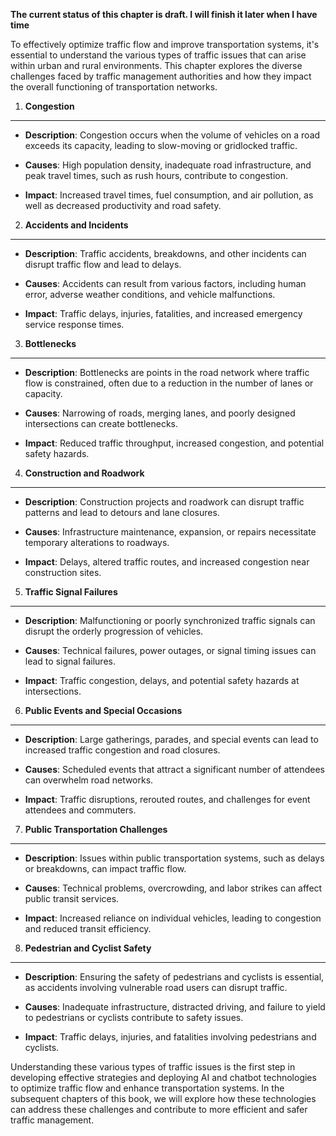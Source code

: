 **The current status of this chapter is draft. I will finish it later when I have time**

To effectively optimize traffic flow and improve transportation systems, it's essential to understand the various types of traffic issues that can arise within urban and rural environments. This chapter explores the diverse challenges faced by traffic management authorities and how they impact the overall functioning of transportation networks.

1. **Congestion**
-----------------

* **Description**: Congestion occurs when the volume of vehicles on a road exceeds its capacity, leading to slow-moving or gridlocked traffic.

* **Causes**: High population density, inadequate road infrastructure, and peak travel times, such as rush hours, contribute to congestion.

* **Impact**: Increased travel times, fuel consumption, and air pollution, as well as decreased productivity and road safety.

2. **Accidents and Incidents**
------------------------------

* **Description**: Traffic accidents, breakdowns, and other incidents can disrupt traffic flow and lead to delays.

* **Causes**: Accidents can result from various factors, including human error, adverse weather conditions, and vehicle malfunctions.

* **Impact**: Traffic delays, injuries, fatalities, and increased emergency service response times.

3. **Bottlenecks**
------------------

* **Description**: Bottlenecks are points in the road network where traffic flow is constrained, often due to a reduction in the number of lanes or capacity.

* **Causes**: Narrowing of roads, merging lanes, and poorly designed intersections can create bottlenecks.

* **Impact**: Reduced traffic throughput, increased congestion, and potential safety hazards.

4. **Construction and Roadwork**
--------------------------------

* **Description**: Construction projects and roadwork can disrupt traffic patterns and lead to detours and lane closures.

* **Causes**: Infrastructure maintenance, expansion, or repairs necessitate temporary alterations to roadways.

* **Impact**: Delays, altered traffic routes, and increased congestion near construction sites.

5. **Traffic Signal Failures**
------------------------------

* **Description**: Malfunctioning or poorly synchronized traffic signals can disrupt the orderly progression of vehicles.

* **Causes**: Technical failures, power outages, or signal timing issues can lead to signal failures.

* **Impact**: Traffic congestion, delays, and potential safety hazards at intersections.

6. **Public Events and Special Occasions**
------------------------------------------

* **Description**: Large gatherings, parades, and special events can lead to increased traffic congestion and road closures.

* **Causes**: Scheduled events that attract a significant number of attendees can overwhelm road networks.

* **Impact**: Traffic disruptions, rerouted routes, and challenges for event attendees and commuters.

7. **Public Transportation Challenges**
---------------------------------------

* **Description**: Issues within public transportation systems, such as delays or breakdowns, can impact traffic flow.

* **Causes**: Technical problems, overcrowding, and labor strikes can affect public transit services.

* **Impact**: Increased reliance on individual vehicles, leading to congestion and reduced transit efficiency.

8. **Pedestrian and Cyclist Safety**
------------------------------------

* **Description**: Ensuring the safety of pedestrians and cyclists is essential, as accidents involving vulnerable road users can disrupt traffic.

* **Causes**: Inadequate infrastructure, distracted driving, and failure to yield to pedestrians or cyclists contribute to safety issues.

* **Impact**: Traffic delays, injuries, and fatalities involving pedestrians and cyclists.

Understanding these various types of traffic issues is the first step in developing effective strategies and deploying AI and chatbot technologies to optimize traffic flow and enhance transportation systems. In the subsequent chapters of this book, we will explore how these technologies can address these challenges and contribute to more efficient and safer traffic management.
